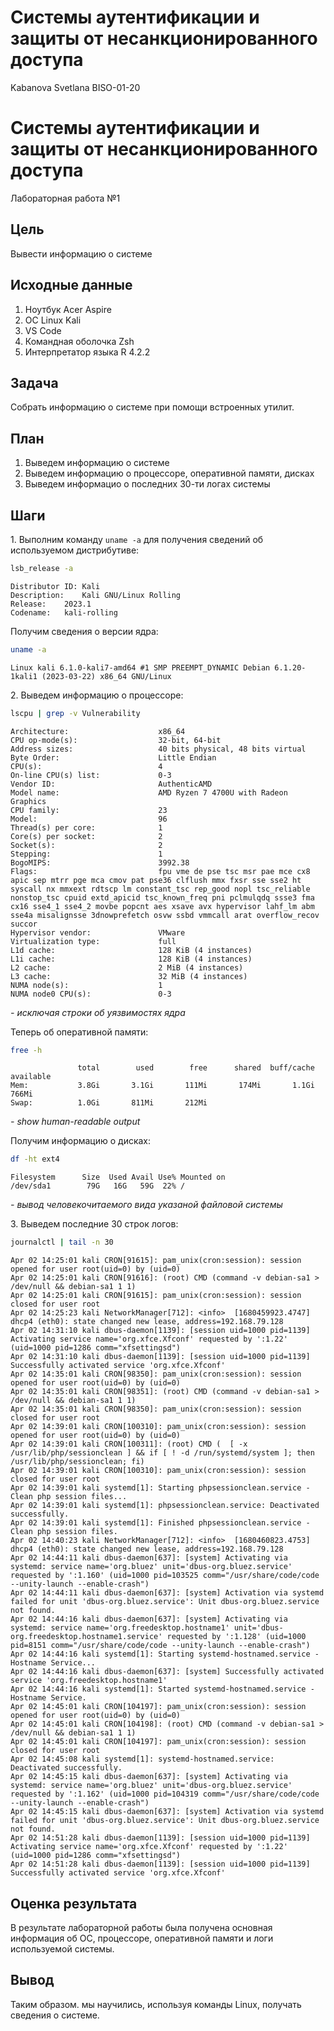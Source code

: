 # Системы аутентификации и защиты от несанкционированного доступа
Kabanova Svetlana BISO-01-20

# Системы аутентификации и защиты от несанкционированного доступа

Лабораторная работа №1

## Цель

Вывести информацию о системе

## Исходные данные

1.  Ноутбук Acer Aspire
2.  ОС Linux Kali
3.  VS Code
4.  Командная оболочка Zsh
5.  Интерпретатор языка R 4.2.2

## Задача

Собрать информацию о системе при помощи встроенных утилит.

## План

1.  Выведем информацию о системе
2.  Выведем информацию о процессоре, оперативной памяти, дисках
3.  Выведем информацио о последних 30-ти логах системы

## Шаги

1\. Выполним команду `uname -a` для получения сведений об используемом
дистрибутиве:

``` zsh
lsb_release -a
```

    Distributor ID: Kali
    Description:    Kali GNU/Linux Rolling
    Release:    2023.1
    Codename:   kali-rolling

Получим сведения о версии ядра:

``` zsh
uname -a
```

    Linux kali 6.1.0-kali7-amd64 #1 SMP PREEMPT_DYNAMIC Debian 6.1.20-1kali1 (2023-03-22) x86_64 GNU/Linux

2\. Выведем информацию о процессоре:

``` zsh
lscpu | grep -v Vulnerability
```

    Architecture:                    x86_64
    CPU op-mode(s):                  32-bit, 64-bit
    Address sizes:                   40 bits physical, 48 bits virtual
    Byte Order:                      Little Endian
    CPU(s):                          4
    On-line CPU(s) list:             0-3
    Vendor ID:                       AuthenticAMD
    Model name:                      AMD Ryzen 7 4700U with Radeon Graphics
    CPU family:                      23
    Model:                           96
    Thread(s) per core:              1
    Core(s) per socket:              2
    Socket(s):                       2
    Stepping:                        1
    BogoMIPS:                        3992.38
    Flags:                           fpu vme de pse tsc msr pae mce cx8 apic sep mtrr pge mca cmov pat pse36 clflush mmx fxsr sse sse2 ht syscall nx mmxext rdtscp lm constant_tsc rep_good nopl tsc_reliable nonstop_tsc cpuid extd_apicid tsc_known_freq pni pclmulqdq ssse3 fma cx16 sse4_1 sse4_2 movbe popcnt aes xsave avx hypervisor lahf_lm abm sse4a misalignsse 3dnowprefetch osvw ssbd vmmcall arat overflow_recov succor
    Hypervisor vendor:               VMware
    Virtualization type:             full
    L1d cache:                       128 KiB (4 instances)
    L1i cache:                       128 KiB (4 instances)
    L2 cache:                        2 MiB (4 instances)
    L3 cache:                        32 MiB (4 instances)
    NUMA node(s):                    1
    NUMA node0 CPU(s):               0-3

*- исключая строки об уязвимостях ядра*

Теперь об оперативной памяти:

``` zsh
free -h
```

                   total        used        free      shared  buff/cache   available
    Mem:           3.8Gi       3.1Gi       111Mi       174Mi       1.1Gi       766Mi
    Swap:          1.0Gi       811Mi       212Mi

*- show human-readable output*

Получим информацию о дисках:

``` zsh
df -ht ext4
```

    Filesystem      Size  Used Avail Use% Mounted on
    /dev/sda1        79G   16G   59G  22% /

*- вывод человекочитаемого вида указаной файловой системы*

3\. Выведем последние 30 строк логов:

``` zsh
journalctl | tail -n 30
```

    Apr 02 14:25:01 kali CRON[91615]: pam_unix(cron:session): session opened for user root(uid=0) by (uid=0)
    Apr 02 14:25:01 kali CRON[91616]: (root) CMD (command -v debian-sa1 > /dev/null && debian-sa1 1 1)
    Apr 02 14:25:01 kali CRON[91615]: pam_unix(cron:session): session closed for user root
    Apr 02 14:25:23 kali NetworkManager[712]: <info>  [1680459923.4747] dhcp4 (eth0): state changed new lease, address=192.168.79.128
    Apr 02 14:31:10 kali dbus-daemon[1139]: [session uid=1000 pid=1139] Activating service name='org.xfce.Xfconf' requested by ':1.22' (uid=1000 pid=1286 comm="xfsettingsd")
    Apr 02 14:31:10 kali dbus-daemon[1139]: [session uid=1000 pid=1139] Successfully activated service 'org.xfce.Xfconf'
    Apr 02 14:35:01 kali CRON[98350]: pam_unix(cron:session): session opened for user root(uid=0) by (uid=0)
    Apr 02 14:35:01 kali CRON[98351]: (root) CMD (command -v debian-sa1 > /dev/null && debian-sa1 1 1)
    Apr 02 14:35:01 kali CRON[98350]: pam_unix(cron:session): session closed for user root
    Apr 02 14:39:01 kali CRON[100310]: pam_unix(cron:session): session opened for user root(uid=0) by (uid=0)
    Apr 02 14:39:01 kali CRON[100311]: (root) CMD (  [ -x /usr/lib/php/sessionclean ] && if [ ! -d /run/systemd/system ]; then /usr/lib/php/sessionclean; fi)
    Apr 02 14:39:01 kali CRON[100310]: pam_unix(cron:session): session closed for user root
    Apr 02 14:39:01 kali systemd[1]: Starting phpsessionclean.service - Clean php session files...
    Apr 02 14:39:01 kali systemd[1]: phpsessionclean.service: Deactivated successfully.
    Apr 02 14:39:01 kali systemd[1]: Finished phpsessionclean.service - Clean php session files.
    Apr 02 14:40:23 kali NetworkManager[712]: <info>  [1680460823.4753] dhcp4 (eth0): state changed new lease, address=192.168.79.128
    Apr 02 14:44:11 kali dbus-daemon[637]: [system] Activating via systemd: service name='org.bluez' unit='dbus-org.bluez.service' requested by ':1.160' (uid=1000 pid=103525 comm="/usr/share/code/code --unity-launch --enable-crash")
    Apr 02 14:44:11 kali dbus-daemon[637]: [system] Activation via systemd failed for unit 'dbus-org.bluez.service': Unit dbus-org.bluez.service not found.
    Apr 02 14:44:16 kali dbus-daemon[637]: [system] Activating via systemd: service name='org.freedesktop.hostname1' unit='dbus-org.freedesktop.hostname1.service' requested by ':1.128' (uid=1000 pid=8151 comm="/usr/share/code/code --unity-launch --enable-crash")
    Apr 02 14:44:16 kali systemd[1]: Starting systemd-hostnamed.service - Hostname Service...
    Apr 02 14:44:16 kali dbus-daemon[637]: [system] Successfully activated service 'org.freedesktop.hostname1'
    Apr 02 14:44:16 kali systemd[1]: Started systemd-hostnamed.service - Hostname Service.
    Apr 02 14:45:01 kali CRON[104197]: pam_unix(cron:session): session opened for user root(uid=0) by (uid=0)
    Apr 02 14:45:01 kali CRON[104198]: (root) CMD (command -v debian-sa1 > /dev/null && debian-sa1 1 1)
    Apr 02 14:45:01 kali CRON[104197]: pam_unix(cron:session): session closed for user root
    Apr 02 14:45:08 kali systemd[1]: systemd-hostnamed.service: Deactivated successfully.
    Apr 02 14:45:15 kali dbus-daemon[637]: [system] Activating via systemd: service name='org.bluez' unit='dbus-org.bluez.service' requested by ':1.162' (uid=1000 pid=104319 comm="/usr/share/code/code --unity-launch --enable-crash")
    Apr 02 14:45:15 kali dbus-daemon[637]: [system] Activation via systemd failed for unit 'dbus-org.bluez.service': Unit dbus-org.bluez.service not found.
    Apr 02 14:51:28 kali dbus-daemon[1139]: [session uid=1000 pid=1139] Activating service name='org.xfce.Xfconf' requested by ':1.22' (uid=1000 pid=1286 comm="xfsettingsd")
    Apr 02 14:51:28 kali dbus-daemon[1139]: [session uid=1000 pid=1139] Successfully activated service 'org.xfce.Xfconf'

## Оценка результата

В результате лабораторной работы была получена основная информация об
ОС, процессоре, оперативной памяти и логи используемой системы.

## Вывод

Таким образом. мы научились, используя команды Linux, получать сведения
о системе.
